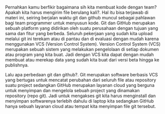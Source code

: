 Pernahkan kamu berfikir bagaimana sih kita membuat kode dengan team? Apakah kita harus mengirim file berulang kali?. Hal itu bisa terjawab di materi ini, seiring berjalan waktu git dan github muncul sebagai pahlawan bagi team programmer untuk menyusun kode. Git dan GitHub merupakan sebuah platform yang didirikan oleh suatu perusahaan dengan tujuan yang sama dan fitur yang berbeda. Seluruh pekerjaan yang sudah kita upload melalui git ini terekam atau di pantau dan di evaluasi dengan mudah karena menggunakan VCS (Version Control System). Version Control System (VCS) merupakan sebuah sistem yang melakukan pengelolaan di setiap dokumen atau program yang kita buat. Jadi dengan VCS kita dapat dengan mudah membuat atau merekap data yang sudah kita buat dari versi beta hingga ke publishnya.

Lalu apa perbedaan git dan github?. Git merupakan software berbasis VCS yang bertugas untuk mencatat perubahan dari seluruh file atau repository suatu project sedangkan GitHub merupakan layanan cloud yang berguna untuk menyimpan dan mengelola sebuah project yang dinamakan repository (repo git). Jadi untuk mengakses git kita harus menginstall dan menyimpan softwarenya terlebih dahulu di laptop kita sedangkan GitHub hanya sebuah layanan cloud atau tempat kita menyimpan file git tersebut.